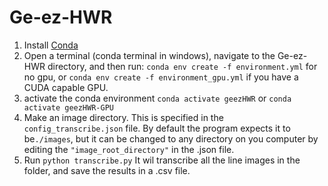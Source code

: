 # Ge-ez-HWR

1. Install [Conda](https://docs.conda.io/projects/conda/en/latest/user-guide/install/index.html)
2. Open a terminal (conda terminal in windows), navigate to the Ge-ez-HWR directory, and then run: ```conda env create -f environment.yml``` for no gpu, or ```conda env create -f environment_gpu.yml``` if you have a CUDA capable GPU.
3. activate the conda environment ```conda activate geezHWR``` or ```conda activate geezHWR-GPU```
4. Make an image directory.  This is specified in the ```config_transcribe.json``` file. By default the program expects  it to be```./images```, but it can be changed to any directory on you computer by editing the ```"image_root_directory"``` in the .json file.
5. Run ```python transcribe.py``` It wil transcribe all the line images in the folder, and save the results in a .csv file.
